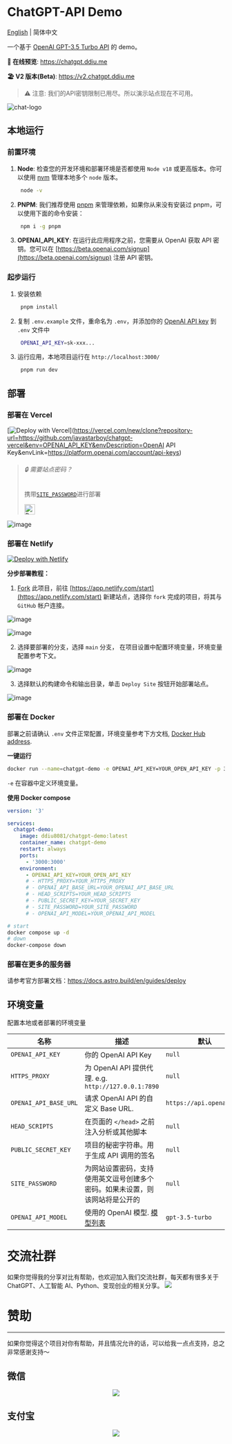 # ChatGPT-API Demo

[English](./README.md) | 简体中文

一个基于 [OpenAI GPT-3.5 Turbo API](https://platform.openai.com/docs/guides/chat) 的 demo。

**🍿 在线预览**: https://chatgpt.ddiu.me

**🏖️ V2 版本(Beta)**: https://v2.chatgpt.ddiu.me

> ⚠️ 注意: 我们的API密钥限制已用尽。所以演示站点现在不可用。

![chat-logo](https://cdn.staticaly.com/gh/yzh990918/static@master/chat-logo.webp)

## 本地运行

### 前置环境

1. **Node**: 检查您的开发环境和部署环境是否都使用 `Node v18` 或更高版本。你可以使用 [nvm](https://github.com/nvm-sh/nvm) 管理本地多个 `node` 版本。
   ```bash
    node -v
   ```
2. **PNPM**: 我们推荐使用 [pnpm](https://pnpm.io/) 来管理依赖，如果你从来没有安装过 pnpm，可以使用下面的命令安装：
   ```bash
    npm i -g pnpm
   ```
3. **OPENAI_API_KEY**: 在运行此应用程序之前，您需要从 OpenAI 获取 API 密钥。您可以在 [https://beta.openai.com/signup](https://beta.openai.com/signup) 注册 API 密钥。

### 起步运行

1. 安装依赖
   ```bash
    pnpm install
   ```
2. 复制 `.env.example` 文件，重命名为 `.env`，并添加你的 [OpenAI API key](https://platform.openai.com/account/api-keys) 到 `.env` 文件中
   ```bash
    OPENAI_API_KEY=sk-xxx...
   ```
3. 运行应用，本地项目运行在 `http://localhost:3000/`
   ```bash
    pnpm run dev
   ```

## 部署

### 部署在 Vercel

[![Deploy with Vercel](https://vercel.com/button)](https://vercel.com/new/clone?repository-url=https://github.com/javastarboy/chatgpt-vercel&env=OPENAI_API_KEY&envDescription=OpenAI API Key&envLink=https://platform.openai.com/account/api-keys)



> ###### 🔒 需要站点密码？
>
> 携带[`SITE_PASSWORD`](#environment-variables)进行部署
>
> <a href="https://vercel.com/new/clone?repository-url=https://vercel.com/new/clone?repository-url=https://github.com/javastarboy/chatgpt-vercel&env=OPENAI_API_KEY&env=SITE_PASSWORD&envDescription=OpenAI API Key&envLink=https://platform.openai.com/account/api-keys" alt="Deploy with Vercel" target="_blank"><img src="https://vercel.com/button" alt="Deploy with Vercel" height=24 style="vertical-align: middle; margin-right: 4px;"></a>

![image](https://cdn.staticaly.com/gh/yzh990918/static@master/20230310/image.4wzfb79qt7k0.webp)

### 部署在 Netlify

[![Deploy with Netlify](https://www.netlify.com/img/deploy/button.svg)](https://app.netlify.com/start/deploy?repository=https://github.com/javastarboy/chatgpt-vercel#OPENAI_API_KEY=&HTTPS_PROXY=&OPENAI_API_BASE_URL=&HEAD_SCRIPTS=&PUBLIC_SECRET_KEY=&OPENAI_API_MODEL=&SITE_PASSWORD=)

**分步部署教程：**

1. [Fork](https://github.com/ddiu8081/chatgpt-demo/fork) 此项目，前往 [https://app.netlify.com/start](https://app.netlify.com/start) 新建站点，选择你 `fork` 完成的项目，将其与 `GitHub` 帐户连接。

![image](https://cdn.staticaly.com/gh/yzh990918/static@master/20230310/image.3nlt4hgzb16o.webp)

![image](https://cdn.staticaly.com/gh/yzh990918/static@master/20230310/image.5fhfouap270g.webp)


2. 选择要部署的分支，选择 `main` 分支， 在项目设置中配置环境变量，环境变量配置参考下文。

![image](https://cdn.staticaly.com/gh/yzh990918/static@master/20230310/image.6dvtfmoijb7k.webp)

3. 选择默认的构建命令和输出目录，单击 `Deploy Site` 按钮开始部署站点。

![image](https://cdn.staticaly.com/gh/yzh990918/static@master/20230310/image.e0n7c0zaen4.webp)

### 部署在 Docker
部署之前请确认 `.env` 文件正常配置，环境变量参考下方文档, [Docker Hub address](https://hub.docker.com/r/ddiu8081/chatgpt-demo).

**一键运行**
```bash
docker run --name=chatgpt-demo -e OPENAI_API_KEY=YOUR_OPEN_API_KEY -p 3000:3000 -d ddiu8081/chatgpt-demo:latest
```
`-e` 在容器中定义环境变量。

**使用 Docker compose**
```yml
version: '3'

services:
  chatgpt-demo:
    image: ddiu8081/chatgpt-demo:latest
    container_name: chatgpt-demo
    restart: always
    ports:
      - '3000:3000'
    environment:
      - OPENAI_API_KEY=YOUR_OPEN_API_KEY
      # - HTTPS_PROXY=YOUR_HTTPS_PROXY
      # - OPENAI_API_BASE_URL=YOUR_OPENAI_API_BASE_URL
      # - HEAD_SCRIPTS=YOUR_HEAD_SCRIPTS
      # - PUBLIC_SECRET_KEY=YOUR_SECRET_KEY
      # - SITE_PASSWORD=YOUR_SITE_PASSWORD
      # - OPENAI_API_MODEL=YOUR_OPENAI_API_MODEL
```

```bash
# start
docker compose up -d
# down
docker-compose down
```

### 部署在更多的服务器

请参考官方部署文档：https://docs.astro.build/en/guides/deploy

## 环境变量

配置本地或者部署的环境变量

| 名称 | 描述 | 默认 |
| --- | --- | --- |
| `OPENAI_API_KEY` | 你的 OpenAI API Key | `null` |
| `HTTPS_PROXY` | 为 OpenAI API 提供代理. e.g. `http://127.0.0.1:7890` | `null` |
| `OPENAI_API_BASE_URL` | 请求 OpenAI API 的自定义 Base URL. | `https://api.openai.com` |
| `HEAD_SCRIPTS` | 在页面的 `</head>` 之前注入分析或其他脚本 | `null` |
| `PUBLIC_SECRET_KEY` | 项目的秘密字符串。用于生成 API 调用的签名 | `null` |
| `SITE_PASSWORD` | 为网站设置密码，支持使用英文逗号创建多个密码。如果未设置，则该网站将是公开的 | `null` |
| `OPENAI_API_MODEL` | 使用的 OpenAI 模型. [模型列表](https://platform.openai.com/docs/api-reference/models/list) | `gpt-3.5-turbo` |


# 交流社群
如果你觉得我的分享对比有帮助，也欢迎加入我们交流社群，每天都有很多关于 ChatGPT、人工智能 AI、Python、变现创业的相关分享。
![](pictures/专面向于技术人员优惠券-GitHub.png)

# 赞助
***
如果你觉得这个项目对你有帮助，并且情况允许的话，可以给我一点点支持，总之非常感谢支持～

## 微信
<div style="text-align:center">
    <img src="pictures/微信收款码.png">
</div>

## 支付宝
<div style="text-align:center">
    <img src="pictures/支付宝收款码.png">
</div>
